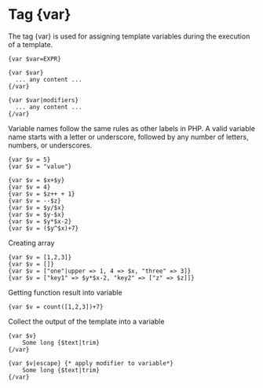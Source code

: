 Tag {var}
=========

The tag {var} is used for assigning template variables during the execution of a template.

```smarty
{var $var=EXPR}
```

```smarty
{var $var}
  ... any content ...
{/var}
```

```smarty
{var $var|modifiers}
  ... any content ...
{/var}
```

Variable names follow the same rules as other labels in PHP. 
A valid variable name starts with a letter or underscore, followed by any number of letters, numbers, or underscores.

```smarty
{var $v = 5}
{var $v = "value"}

{var $v = $x+$y}
{var $v = 4}
{var $v = $z++ + 1}
{var $v = --$z}
{var $v = $y/$x}
{var $v = $y-$x}
{var $v = $y*$x-2}
{var $v = ($y^$x)+7}
```

Creating array

```smarty
{var $v = [1,2,3]}
{var $v = []}
{var $v = ["one"|upper => 1, 4 => $x, "three" => 3]}
{var $v = ["key1" => $y*$x-2, "key2" => ["z" => $z]]}
```

Getting function result into variable

```smarty
{var $v = count([1,2,3])+7}
```

Collect the output of the template into a variable 

```smarty
{var $v}
    Some long {$text|trim}
{/var}

{var $v|escape} {* apply modifier to variable*}
    Some long {$text|trim}
{/var}
```
